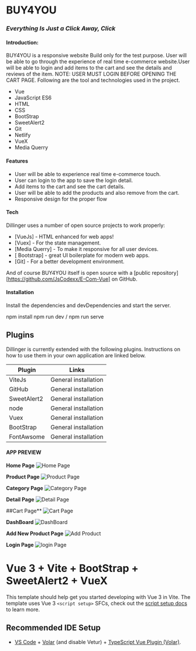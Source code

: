 # BUY4YOU
### _Everything Is Just a Click Away, Click_


#### Introduction:

BUY4YOU is a responsive website Build only for the test purpose.  User will be able to go through the experience of real time e-commerce website.User will be able to login and add items to the cart and see the details and reviews of the item. NOTE: USER MUST LOGIN BEFORE OPENING THE CART PAGE. Following are the tool and technologies used in the project.

- Vue
- JavaScript ES6
- HTML
- CSS
- BootStrap
- SweetAlert2
- Git
- Netlify
- VueX
- Media Querry

#### Features

- User will be able to experience real time e-commerce touch.
- User can login to the app to save the login detail.
- Add items to the cart and see the cart details.
- User will be able to add the products and also remove from the cart.
- Responsive design for the proper flow


#### Tech

Dillinger uses a number of open source projects to work properly:

- [VueJs] - HTML enhanced for web apps!
- [Vuex] - For the state management.
- [Media Querry] - To make it responsive for all user devices.
- [ Bootstrap] - great UI boilerplate for modern web apps.
- [Git] - For a better development environment.

And of course BUY4YOU itself is open source with a [public repository][https://github.com/JsCodexx/E-Com-Vue]
 on GitHub.

#### Installation


Install the dependencies and devDependencies and start the server.

npm install
npm run dev / npm run serve


## Plugins

Dillinger is currently extended with the following plugins.
Instructions on how to use them in your own application are linked below.

| Plugin | Links |
| ------ | ------ |
| ViteJs | General installation |
| GitHub | General installation |
| SweetAlert2 | General installation |
| node |General installation |
| Vuex | General installation |
| BootStrap | General installation |
| FontAwsome | General installation |

#### APP PREVIEW

**Home Page**
![Home Page](./src/assets/Images/Documentation/HomePage.png?raw=true)


**Product Page**
![Product Page](./src/assets/Images/Documentation/ProductPage.png?raw=true)


**Category Page**
![Category Page](./src/assets/Images/Documentation/CategoryPage.png?raw=true)


**Detail Page**
![Detail Page](./src/assets/Images/Documentation/DetailPage.png?raw=true)


##Cart Page**
![Cart Page](./src/assets/Images/Documentation/CartPage.png?raw=true)


**DashBoard**
![DashBoard](./src/assets/Images/Documentation/DashBoard.png?raw=true)


**Add New Product Page**
![Add Product](./src/assets/Images/Documentation/AddNewProduct.png?raw=true)


**Login Page**
![login Page](./src/assets/Images/Documentation/LoginPage.png?raw=true)





# Vue 3 + Vite + BootStrap + SweetAlert2 + VueX 

This template should help get you started developing with Vue 3 in Vite. The template uses Vue 3 `<script setup>` SFCs, check out the [script setup docs](https://v3.vuejs.org/api/sfc-script-setup.html#sfc-script-setup) to learn more.

## Recommended IDE Setup

- [VS Code](https://code.visualstudio.com/) + [Volar](https://marketplace.visualstudio.com/items?itemName=Vue.volar) (and disable Vetur) + [TypeScript Vue Plugin (Volar)](https://marketplace.visualstudio.com/items?itemName=Vue.vscode-typescript-vue-plugin).
